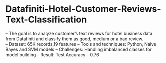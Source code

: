 # Datafiniti-Hotel-Customer-Reviews-Text-Classification
– The goal is to analyze customer’s text reviews for hotel business data from Datafiniti and classify them as good, medium or a bad review.  <br>
– Dataset: 65K records,19 features
– Tools and techniques: Python, Naive Bayes and SVM models
– Challenges: Handling imbalanced classes for model building
– Result: Test Accuracy – 0.76
